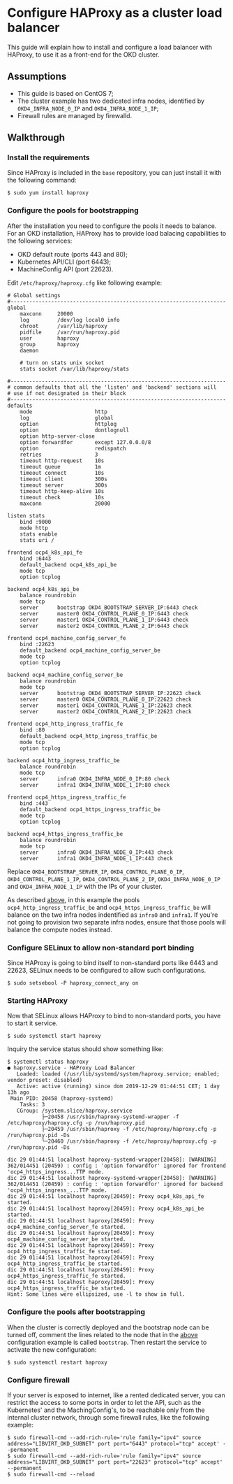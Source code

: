 # Configure HAProxy as a cluster load balancer

This guide will explain how to install and configure a load balancer with HAProxy, to use it as a front-end for the OKD cluster.

## Assumptions

 - This guide is based on CentOS 7;
 - The cluster example has two dedicated infra nodes, identified by `OKD4_INFRA_NODE_0_IP` and `OKD4_INFRA_NODE_1_IP`;
 - Firewall rules are managed by firewalld.

## Walkthrough
### Install the requirements
Since HAProxy is included in the `base` repository, you can just install it with the following command:
```
$ sudo yum install haproxy
```
### Configure the pools for bootstrapping
After the installation you need to configure the pools it needs to balance.
For an OKD installation, HAProxy has to provide load balacing capabilities to the following services:

 - OKD default route (ports 443 and 80);
 - Kubernetes API/CLI (port 6443);
 - MachineConfig API (port 22623).

Edit `/etc/haproxy/haproxy.cfg` like following example:
```
# Global settings
#---------------------------------------------------------------------
global
    maxconn     20000
    log         /dev/log local0 info
    chroot      /var/lib/haproxy
    pidfile     /var/run/haproxy.pid
    user        haproxy
    group       haproxy
    daemon

    # turn on stats unix socket
    stats socket /var/lib/haproxy/stats

#---------------------------------------------------------------------
# common defaults that all the 'listen' and 'backend' sections will
# use if not designated in their block
#---------------------------------------------------------------------
defaults
    mode                    http
    log                     global
    option                  httplog
    option                  dontlognull
    option http-server-close
    option forwardfor       except 127.0.0.0/8
    option                  redispatch
    retries                 3
    timeout http-request    10s
    timeout queue           1m
    timeout connect         10s
    timeout client          300s
    timeout server          300s
    timeout http-keep-alive 10s
    timeout check           10s
    maxconn                 20000

listen stats
    bind :9000
    mode http
    stats enable
    stats uri /

frontend ocp4_k8s_api_fe
    bind :6443
    default_backend ocp4_k8s_api_be
    mode tcp
    option tcplog

backend ocp4_k8s_api_be
    balance roundrobin
    mode tcp
    server      bootstrap OKD4_BOOTSTRAP_SERVER_IP:6443 check
    server      master0 OKD4_CONTROL_PLANE_0_IP:6443 check
    server      master1 OKD4_CONTROL_PLANE_1_IP:6443 check
    server      master2 OKD4_CONTROL_PLANE_2_IP:6443 check

frontend ocp4_machine_config_server_fe
    bind :22623
    default_backend ocp4_machine_config_server_be
    mode tcp
    option tcplog

backend ocp4_machine_config_server_be
    balance roundrobin
    mode tcp
    server      bootstrap OKD4_BOOTSTRAP_SERVER_IP:22623 check
    server      master0 OKD4_CONTROL_PLANE_0_IP:22623 check
    server      master1 OKD4_CONTROL_PLANE_1_IP:22623 check
    server      master2 OKD4_CONTROL_PLANE_2_IP:22623 check

frontend ocp4_http_ingress_traffic_fe
    bind :80
    default_backend ocp4_http_ingress_traffic_be
    mode tcp
    option tcplog

backend ocp4_http_ingress_traffic_be
    balance roundrobin
    mode tcp
    server      infra0 OKD4_INFRA_NODE_0_IP:80 check
    server      infra1 OKD4_INFRA_NODE_1_IP:80 check

frontend ocp4_https_ingress_traffic_fe
    bind :443
    default_backend ocp4_https_ingress_traffic_be
    mode tcp
    option tcplog

backend ocp4_https_ingress_traffic_be
    balance roundrobin
    mode tcp
    server      infra0 OKD4_INFRA_NODE_0_IP:443 check
    server      infra1 OKD4_INFRA_NODE_1_IP:443 check
```
Replace `OKD4_BOOTSTRAP_SERVER_IP`, `OKD4_CONTROL_PLANE_0_IP`, `OKD4_CONTROL_PLANE_1_IP`, `OKD4_CONTROL_PLANE_2_IP`, `OKD4_INFRA_NODE_0_IP` and `OKD4_INFRA_NODE_1_IP` with the IPs of your cluster.

As described [above](#assumptions), in this example the pools `ocp4_http_ingress_traffic_be` and `ocp4_https_ingress_traffic_be` will balance on the two infra nodes indentified as `infra0` and `infra1`.
If you're not going to provision two separate infra nodes, ensure that those pools will balance the compute nodes instead.

### Configure SELinux to allow non-standard port binding
Since HAProxy is going to bind itself to non-standard ports like 6443 and 22623, SELinux needs to be configured to allow such configurations.
```
$ sudo setsebool -P haproxy_connect_any on
```
### Starting HAProxy
Now that SELinux allows HAProxy to bind to non-standard ports, you have to start it service.
```
$ sudo systemctl start haproxy
```
Inquiry the service status should show something like:
```
$ systemctl status haproxy
● haproxy.service - HAProxy Load Balancer
   Loaded: loaded (/usr/lib/systemd/system/haproxy.service; enabled; vendor preset: disabled)
   Active: active (running) since dom 2019-12-29 01:44:51 CET; 1 day 13h ago
 Main PID: 20458 (haproxy-systemd)
    Tasks: 3
   CGroup: /system.slice/haproxy.service
           ├─20458 /usr/sbin/haproxy-systemd-wrapper -f /etc/haproxy/haproxy.cfg -p /run/haproxy.pid
           ├─20459 /usr/sbin/haproxy -f /etc/haproxy/haproxy.cfg -p /run/haproxy.pid -Ds
           └─20460 /usr/sbin/haproxy -f /etc/haproxy/haproxy.cfg -p /run/haproxy.pid -Ds

dic 29 01:44:51 localhost haproxy-systemd-wrapper[20458]: [WARNING] 362/014451 (20459) : config : 'option forwardfor' ignored for frontend 'ocp4_https_ingress...TTP mode.
dic 29 01:44:51 localhost haproxy-systemd-wrapper[20458]: [WARNING] 362/014451 (20459) : config : 'option forwardfor' ignored for backend 'ocp4_https_ingress_...TTP mode.
dic 29 01:44:51 localhost haproxy[20459]: Proxy ocp4_k8s_api_fe started.
dic 29 01:44:51 localhost haproxy[20459]: Proxy ocp4_k8s_api_be started.
dic 29 01:44:51 localhost haproxy[20459]: Proxy ocp4_machine_config_server_fe started.
dic 29 01:44:51 localhost haproxy[20459]: Proxy ocp4_machine_config_server_be started.
dic 29 01:44:51 localhost haproxy[20459]: Proxy ocp4_http_ingress_traffic_fe started.
dic 29 01:44:51 localhost haproxy[20459]: Proxy ocp4_http_ingress_traffic_be started.
dic 29 01:44:51 localhost haproxy[20459]: Proxy ocp4_https_ingress_traffic_fe started.
dic 29 01:44:51 localhost haproxy[20459]: Proxy ocp4_https_ingress_traffic_be started.
Hint: Some lines were ellipsized, use -l to show in full.
```

### Configure the pools after bootstrapping
When the cluster is correctly deployed and the bootstrap node can be turned off, comment the lines related to the node that in the [above](#configure-the-pools-for-bootstrapping) configuration example is called `bootstrap`.
Then restart the service to activate the new configuration:
```
$ sudo systemctl restart haproxy
```

### Configure firewall
If your server is exposed to internet, like a rented dedicated server, you can restrict the access to some ports in order to let the API, such as the Kubernetes' and the MachingConfig's, to be reachable only from the internal cluster network, through some firewall rules, like the following example:
```
$ sudo firewall-cmd --add-rich-rule='rule family="ipv4" source address="LIBVIRT_OKD_SUBNET" port port="6443" protocol="tcp" accept' --permanent
$ sudo firewall-cmd --add-rich-rule='rule family="ipv4" source address="LIBVIRT_OKD_SUBNET" port port="22623" protocol="tcp" accept' --permanent
$ sudo firewall-cmd --reload
```

